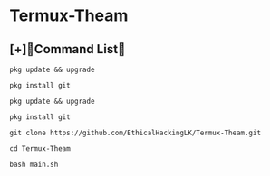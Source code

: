 # Termux-Theam

## [+]🚨Command List🚨



```
pkg update && upgrade
```


```
pkg install git
```


```
pkg update && upgrade
```


```
pkg install git
```


```
git clone https://github.com/EthicalHackingLK/Termux-Theam.git
```

```
cd Termux-Theam
```

```
bash main.sh
```
